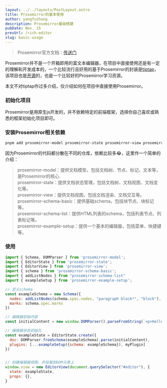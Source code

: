 ```yaml
---
layout: ../../layouts/PostLayout.astro
title: Prosemirror的基本使用
author: yangfuzhang
description: Prosemirror基础搭建
pubDate: Nov. 15
prevUrl: /rich-editor
slug: basic-usage
---
```

> Prosemirror官方文档：<a class="markdown-link" href="https://prosemirror.net" target="_blank">传送门</a>

Prosemirror并不是一个开箱即用的富文本编辑器，在项目中直接使用还是有一定的理解和开发成本的，一个比较流行且好用的基于Prosemirror的封装是<a href="https://tiptap.dev/" target="_blank">tiptap</a>，该项目也是<a href="https://github.com/ueberdosis/tiptap" target="_blank">开源</a>的，也是一个比较好的Prosemirror学习资源。

本文不对tiptap作过多介绍，仅介绍如何在项目中直接使用Prosemirror。

### 初始化项目
Prosemirror是用原生js开发的，并不依赖特定的前端框架，选择你自己喜欢或熟悉的框架初始化项目即可。

### 安装Prosemirror相关依赖
```bash
pnpm add prosemirror-model prosemirror-state prosemirror-view prosemirror-schema-basic prosemirror-schema-list prosemirror-example-setup
```
因为Prosemirror的代码都分散在不同的仓库，依赖比较多😂，这里作一个简单的介绍：


> prosemirror-model：提供文档模型，包括文档树、节点、标记、文本等，是Prosemirror的核心.<br>
> prosemirror-state：提供文档状态管理，包括文档树、文档视图、文档变化等。<br>
> prosemirror-view：提供文档视图，包括文档渲染、文档交互等。<br>
> prosemirror-schema-basic：提供基础schema，包括块节点、块标记等。<br>
> prosemirror-schema-list：提供HTML列表的schema，包括列表节点、列表标记等。<br>
> prosemirror-example-setup：提供一个基本的编辑器，包括菜单、快捷键等。<br>

### 使用
```js
import { Schema, DOMParser } from 'prosemirror-model';
import { EditorState } from 'prosemirror-state';
import { EditorView } from 'prosemirror-view';
import { schema } from 'prosemirror-schema-basic';
import { addListNodes } from "prosemirror-schema-list"
import { exampleSetup } from 'prosemirror-example-setup';

// 定义schema
const exampleSchema = new Schema({
  nodes: addListNodes(schema.spec.nodes, "paragraph block*", "block"),
  marks: schema.spec.marks
})

// 编辑器初始内容
const initialContent = new window.DOMParser().parseFromString(`<p>Hello world!<strong>bold text</strong></p>`, "text/html")

// 编辑器状态初始化
const exampleState = EditorState.create({
  doc: DOMParser.fromSchema(exampleSchema).parse(initialContent),
  plugins: [...exampleSetup({schema: exampleSchema}), myPlugin]
})


// 创建编辑器视图，并挂载到DOM元素上
window.view = new EditorView(document.querySelector("#editor"), {
  state: exampleState,
  props: {},
}
```

